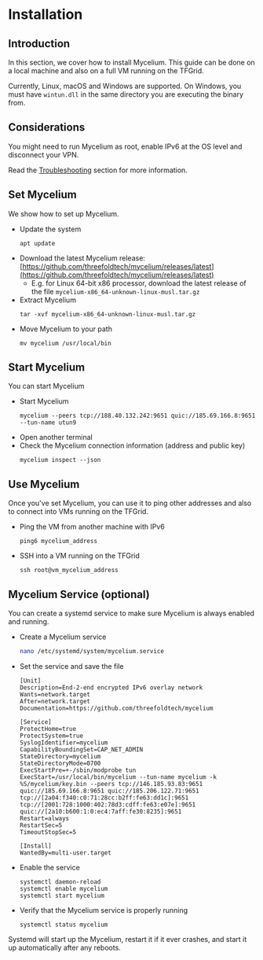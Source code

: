 
<h1>Installation</h1>



## Introduction

In this section, we cover how to install Mycelium. This guide can be done on a local machine and also on a full VM running on the TFGrid. 

Currently, Linux, macOS and Windows are supported. On Windows, you must have `wintun.dll` in the same directory you are executing the binary from.

## Considerations

You might need to run Mycelium as root, enable IPv6 at the OS level and disconnect your VPN.

Read the [Troubleshooting](./information.md#troubleshooting) section for more information.

## Set Mycelium

We show how to set up Mycelium.

- Update the system
    ```
    apt update
    ```
- Download the latest Mycelium release: [https://github.com/threefoldtech/mycelium/releases/latest](https://github.com/threefoldtech/mycelium/releases/latest)
  - E.g. for Linux 64-bit x86 processor, download the latest release of the file `mycelium-x86_64-unknown-linux-musl.tar.gz`
- Extract Mycelium
    ``` 
    tar -xvf mycelium-x86_64-unknown-linux-musl.tar.gz
    ```
- Move Mycelium to your path
    ``` 
    mv mycelium /usr/local/bin
    ```

## Start Mycelium

You can start Mycelium 

- Start Mycelium
    ``` 
    mycelium --peers tcp://188.40.132.242:9651 quic://185.69.166.8:9651 --tun-name utun9
    ```
- Open another terminal
- Check the Mycelium connection information (address and public key)
    ``` 
    mycelium inspect --json
    ```

## Use Mycelium

Once you've set Mycelium, you can use it to ping other addresses and also to connect into VMs running on the TFGrid.

- Ping the VM from another machine with IPv6
    ``` 
    ping6 mycelium_address
    ```
- SSH into a VM running on the TFGrid
    ```
    ssh root@vm_mycelium_address
    ```

## Mycelium Service (optional)

You can create a systemd service to make sure Mycelium is always enabled and running.

- Create a Mycelium service
    ```bash
    nano /etc/systemd/system/mycelium.service
    ```
- Set the service and save the file
    ```
    [Unit]
    Description=End-2-end encrypted IPv6 overlay network
    Wants=network.target
    After=network.target
    Documentation=https://github.com/threefoldtech/mycelium

    [Service]
    ProtectHome=true
    ProtectSystem=true
    SyslogIdentifier=mycelium
    CapabilityBoundingSet=CAP_NET_ADMIN
    StateDirectory=mycelium
    StateDirectoryMode=0700
    ExecStartPre=+-/sbin/modprobe tun
    ExecStart=/usr/local/bin/mycelium --tun-name mycelium -k %S/mycelium/key.bin --peers tcp://146.185.93.83:9651 quic://185.69.166.8:9651 quic://185.206.122.71:9651 tcp://[2a04:f340:c0:71:28cc:b2ff:fe63:dd1c]:9651 tcp://[2001:728:1000:402:78d3:cdff:fe63:e07e]:9651 quic://[2a10:b600:1:0:ec4:7aff:fe30:8235]:9651
    Restart=always
    RestartSec=5
    TimeoutStopSec=5

    [Install]
    WantedBy=multi-user.target  
    ```
- Enable the service
    ```
    systemctl daemon-reload
    systemctl enable mycelium
    systemctl start mycelium
    ```
- Verify that the Mycelium service is properly running
    ```
    systemctl status mycelium
    ```

Systemd will start up the Mycelium, restart it if it ever crashes, and start it up automatically after any reboots.